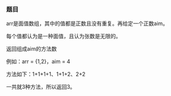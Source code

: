 ### 题目

arr是面值数组，其中的值都是正数且没有重复。再给定一个正数aim。

每个值都认为是一种面值，且认为张数是无限的。

返回组成aim的方法数

例如：arr = {1,2}，aim = 4

方法如下：1+1+1+1、1+1+2、2+2

一共就3种方法，所以返回3。